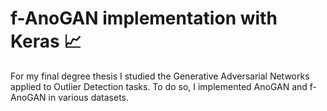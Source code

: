 # f-AnoGAN implementation with Keras :chart_with_upwards_trend:
For my final degree thesis I studied the Generative Adversarial Networks applied to Outlier Detection tasks. To do so, I implemented AnoGAN and f-AnoGAN in various datasets. 
